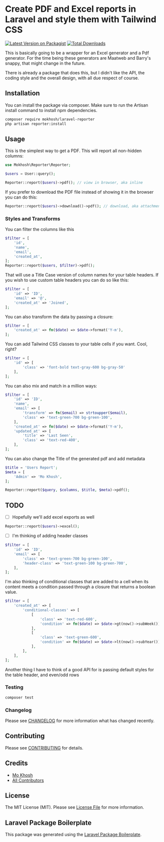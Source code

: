 # Create PDF and Excel reports in Laravel and style them with Tailwind CSS

[![Latest Version on Packagist](https://img.shields.io/packagist/v/mokhosh/laravel-reporter.svg?style=flat-square)](https://packagist.org/packages/mokhosh/laravel-reporter)
[![Total Downloads](https://img.shields.io/packagist/dt/mokhosh/laravel-reporter.svg?style=flat-square)](https://packagist.org/packages/mokhosh/laravel-reporter)

This is basically going to be a wrapper for an Excel generator and a Pdf generator. For the time being these generators are Maatweb and Barry's snappy, that might change in the future.

There is already a package that does this, but I didn't like the API, the coding style and the overall design, with all due respect of course.

## Installation

You can install the package via composer. Make sure to run the Artisan install command to install npm dependencies.

```bash
composer require mokhosh/laravel-reporter
php artisan reporter:install
```

## Usage
This is the simplest way to get a PDF. This will report all non-hidden columns:

```php
use Mokhosh\Reporter\Reporter;

$users = User::query();

Reporter::report($users)->pdf(); // view in browser, aka inline
```
If you prefer to download the PDF file instead of showing it in the browser you can do this:
```php
Reporter::report($users)->download()->pdf(); // download, aka attachment
```
### Styles and Transforms
You can filter the columns like this
```php
$filter = [
    'id',
    'name',
    'email',
    'created_at',
];
Reporter::report($users, $filter)->pdf();
```
That will use a Title Case version of column names for your table headers. If you wish to use custom table headers you can do so like this:
```php
$filter = [
    'id' => 'ID',
    'email' => '@',
    'created_at' => 'Joined',
];
```
You can also transform the data by passing a closure:
```php
$filter = [
    'created_at' => fn($date) => $date->format('Y-m'),
];
```
You can add Tailwind CSS classes to your table cells if you want. Cool, right?
```php
$filter = [
    'id' => [
        'class' => 'font-bold text-gray-600 bg-gray-50'
    ],
];
```
You can also mix and match in a million ways:
```php
$filter = [
    'id' => 'ID',
    'name',
    'email' => [
        'transform' => fn($email) => strtoupper($email),
        'class' => 'text-green-700 bg-green-100',
    ],
    'created_at' => fn($date) => $date->format('Y-m'),
    'updated_at' => [
        'title' => 'Last Seen',
        'class' => 'text-red-400',
    ],
];
````
You can also change the Title of the generated pdf and add metadata
```php
$title = 'Users Report';
$meta = [
    'Admin' => 'Mo Khosh',
];

Reporter::report($query, $columns, $title, $meta)->pdf();
```
## TODO
- [ ] Hopefully we'll add excel exports as well
```php
Reporter::report($users)->excel();
```
- [ ] I'm thinking of adding header classes
```php
$filter = [
    'id' => 'ID',
    'email' => [
        'class' => 'text-green-700 bg-green-100',
        'header-class' => 'text-green-100 bg-green-700',
    ],
];
```
I'm also thinking of conditional classes that are added to a cell when its content meets a condition passed through a closure that returns a boolean value.
```php
$filter = [
    'created_at' => [
        'conditional-classes' => [
            [
                'class' => 'text-red-600',
                'condition' => fn($date) => $date->gt(now()->subWeek()),
            ],
            [
                'class' => 'text-green-600',
                'condition' => fn($date) => $date->lt(now()->subYear()),
            ],
        ],
    ],
];
```
Another thing I have to think of a good API for is passing default styles for the table header, and even/odd rows

### Testing

``` bash
composer test
```

### Changelog

Please see [CHANGELOG](CHANGELOG.md) for more information what has changed recently.

## Contributing

Please see [CONTRIBUTING](CONTRIBUTING.md) for details.

## Credits

- [Mo Khosh](https://github.com/mokhosh)
- [All Contributors](../../contributors)

## License

The MIT License (MIT). Please see [License File](LICENSE.md) for more information.

## Laravel Package Boilerplate

This package was generated using the [Laravel Package Boilerplate](https://laravelpackageboilerplate.com).
